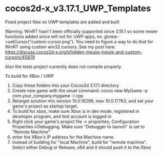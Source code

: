 # cocos2d-x_v3.17.1_UWP_Templates
Fixed project files so UWP templates are added and built 

Warning: WinRT hasn't been officially supported since 3.15.1 so some newer functions added since will not for UWP apps, ex: glview->setCursor("custom-cursor.png").  You need to figure a way to do that for WinRT using custom win32 cursors. See my post here: https://discuss.cocos2d-x.org/t/hidden-mouse-inputs-and-custom-cursors/45879

Also the tests project currently does not compile properly.

To build for XBox / UWP

1) Copy these folders into your Cocos2d 3.17.1 directory
2) Create new game with the usual command: cocos new MyGame -p com.your_company.mygame -l cpp
3) Retarget solution min version 10.0.16299, max 10.0.17763, and set your game's project as startup target.
4) To build for xbox, make sure Xbox is in dev mode, registered in developer program, and test account is logged in
5) Right click your game's project file -> properties, Configuration Properties->Debugging.  Make sure "Debugger to launch" is set to "Remote Machine"
6) enter the XBox's IP address for the Machine name.
7) Instead of building for "local Machine", build for "remote machine". Select either Debug or Release, x64 and it should push it to the Xbox

